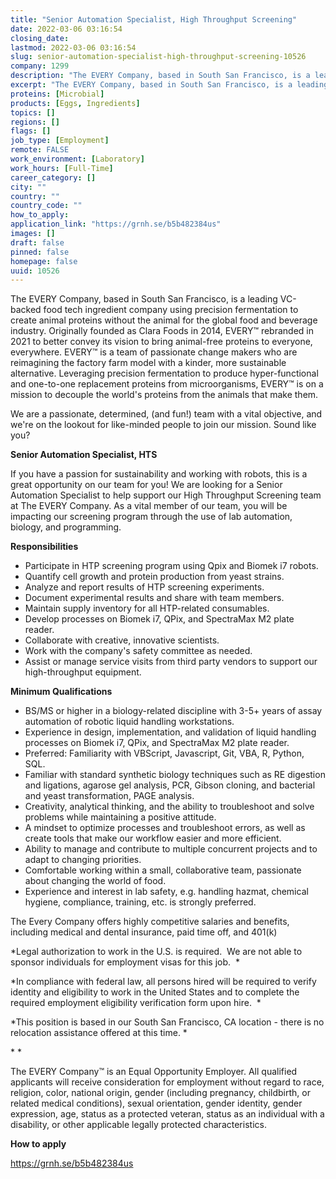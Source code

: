 ```yaml
---
title: "Senior Automation Specialist, High Throughput Screening"
date: 2022-03-06 03:16:54
closing_date: 
lastmod: 2022-03-06 03:16:54
slug: senior-automation-specialist-high-throughput-screening-10526
company: 1299
description: "The EVERY Company, based in South San Francisco, is a leading VC-backed food tech ingredient company using precision fermentation to create animal proteins without the animal for the global food and beverage industry. Originally founded as Clara Foods in 2014, EVERY™ rebranded in 2021 to better convey its vision to bring animal-free proteins to everyone, everywhere. EVERY™ is a team of passionate change makers who are reimagining the factory farm model with a kinder, more sustainable alternative."
excerpt: "The EVERY Company, based in South San Francisco, is a leading VC-backed food tech ingredient company using precision fermentation to create animal proteins without the animal for the global food and beverage industry. Originally founded as Clara Foods in 2014, EVERY™ rebranded in 2021 to better convey its vision to bring animal-free proteins to everyone, everywhere. EVERY™ is a team of passionate change makers who are reimagining the factory farm model with a kinder, more sustainable alternative."
proteins: [Microbial]
products: [Eggs, Ingredients]
topics: []
regions: []
flags: []
job_type: [Employment]
remote: FALSE
work_environment: [Laboratory]
work_hours: [Full-Time]
career_category: []
city: ""
country: ""
country_code: ""
how_to_apply: 
application_link: "https://grnh.se/b5b482384us"
images: []
draft: false
pinned: false
homepage: false
uuid: 10526
---
```

The EVERY Company, based in South San Francisco, is a leading VC-backed
food tech ingredient company using precision fermentation to create
animal proteins without the animal for the global food and beverage
industry. Originally founded as Clara Foods in 2014, EVERY™ rebranded in
2021 to better convey its vision to bring animal-free proteins to
everyone, everywhere. EVERY™ is a team of passionate change makers who
are reimagining the factory farm model with a kinder, more sustainable
alternative. Leveraging precision fermentation to produce
hyper-functional and one-to-one replacement proteins from
microorganisms, EVERY™ is on a mission to decouple the world's proteins
from the animals that make them.

We are a passionate, determined, (and fun!) team with a vital objective,
and we\'re on the lookout for like-minded people to join our mission.
Sound like you?

**Senior Automation Specialist, HTS**

If you have a passion for sustainability and working with robots, this
is a great opportunity on our team for you! We are looking for a Senior
Automation Specialist to help support our High Throughput Screening team
at The EVERY Company. As a vital member of our team, you will be
impacting our screening program through the use of lab automation,
biology, and programming. 

**Responsibilities**

-   Participate in HTP screening program using Qpix and Biomek i7
    robots.
-   Quantify cell growth and protein production from yeast strains.
-   Analyze and report results of HTP screening experiments.
-   Document experimental results and share with team members.
-   Maintain supply inventory for all HTP-related consumables.
-   Develop processes on Biomek i7, QPix, and SpectraMax M2 plate
    reader.  
-   Collaborate with creative, innovative scientists.
-   Work with the company's safety committee as needed.
-   Assist or manage service visits from third party vendors to support
    our high-throughput equipment. 

**Minimum Qualifications**

-   BS/MS or higher in a biology-related discipline with 3-5+ years of
    assay automation of robotic liquid handling workstations.
-   Experience in design, implementation, and validation of liquid
    handling processes on Biomek i7, QPix, and SpectraMax M2 plate
    reader.  
-   Preferred: Familiarity with VBScript, Javascript, Git, VBA, R,
    Python, SQL.
-   Familiar with standard synthetic biology techniques such as RE
    digestion and ligations, agarose gel analysis, PCR, Gibson cloning,
    and bacterial and yeast transformation, PAGE analysis.
-   Creativity, analytical thinking, and the ability to troubleshoot and
    solve problems while maintaining a positive attitude.
-   A mindset to optimize processes and troubleshoot errors, as well as
    create tools that make our workflow easier and more efficient.
-   Ability to manage and contribute to multiple concurrent projects and
    to adapt to changing priorities.
-   Comfortable working within a small, collaborative team, passionate
    about changing the world of food.
-   Experience and interest in lab safety, e.g. handling hazmat,
    chemical hygiene, compliance, training, etc. is strongly preferred.

The Every Company offers highly competitive salaries and benefits,
including medical and dental insurance, paid time off, and 401(k) 

*Legal authorization to work in the U.S. is required.  We are not able
to sponsor individuals for employment visas for this job.  *

*In compliance with federal law, all persons hired will be required to
verify identity and eligibility to work in the United States and to
complete the required employment eligibility verification form upon
hire.  *

*This position is based in our South San Francisco, CA location - there
is no relocation assistance offered at this time. *

* *

The EVERY Company™ is an Equal Opportunity Employer. All qualified
applicants will receive consideration for employment without regard to
race, religion, color, national origin, gender (including pregnancy,
childbirth, or related medical conditions), sexual orientation, gender
identity, gender expression, age, status as a protected veteran, status
as an individual with a disability, or other applicable legally
protected characteristics.


**How to apply**


<https://grnh.se/b5b482384us>
